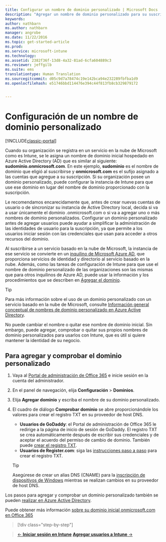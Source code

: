 ```yaml
---
title: Configurar un nombre de dominio personalizado | Microsoft Docs
description: "Agregar un nombre de dominio personalizado para su suscripción de Intune"
keywords: 
author: nathbarn
ms.author: nathbarn
manager: angrobe
ms.date: 11/22/2016
ms.topic: get-started-article
ms.prod: 
ms.service: microsoft-intune
ms.technology: 
ms.assetid: 2382f36f-13d8-4a32-81ad-6cfa604889c3
ms.reviewer: jeffgilb
ms.suite: ems
translationtype: Human Translation
ms.sourcegitcommit: d05c9d7a78474c19e142bca94e232289fbfba1d9
ms.openlocfilehash: e51746bbd114476e394c44f813fb8cb329879172


---
```



# <a name="configure-a-custom-domain-name"></a>Configuración de un nombre de dominio personalizado

[!INCLUDE[classic-portal](../includes/classic-portal.md)]


Cuando su organización se registra en un servicio en la nube de Microsoft como es Intune, se le asigna un nombre de dominio inicial hospedado en Azure Active Directory (AD) que es similar al siguiente: **sudominio.onmicrosoft.com**. En este ejemplo, **sudominio** es el nombre de dominio que eligió al suscribirse y **onmicrosoft.com** es el sufijo asignado a las cuentas que agregue a su suscripción. Si su organización posee un dominio personalizado, puede configurar la instancia de Intune para que use ese dominio en lugar del nombre de dominio proporcionado con la suscripción.

Le recomendamos encarecidamente que, antes de crear nuevas cuentas de usuario o de sincronizar su instancia de Active Directory local, decida si va a usar únicamente el dominio .onmicrosoft.com o si va a agregar uno o más nombres de dominio personalizados. Configurar un dominio personalizado antes de agregar usuarios puede ayudar a simplificar la administración de las identidades de usuario para la suscripción, ya que permite a los usuarios iniciar sesión con las credenciales que usan para acceder a otros recursos del dominio.

Al suscribirse a un servicio basado en la nube de Microsoft, la instancia de ese servicio se convierte en un [inquilino de Microsoft Azure AD](http://technet.microsoft.com/library/jj573650.aspx#BKMK_WhatIsAnAzureADTenant), que proporciona servicios de identidad y directorio al servicio basado en la nube. Además, como las tareas de configuración de Intune para que use el nombre de dominio personalizado de las organizaciones son las mismas que para otros inquilinos de Azure AD, puede usar la información y los procedimientos que se describen en [Agregar el dominio](https://azure.microsoft.com/documentation/articles/active-directory-add-domain/).

> [!TIP]
> Para más información sobre el uso de un dominio personalizado con un servicio basado en la nube de Microsoft, consulte [Información general conceptual de nombres de dominio personalizado en Azure Active Directory](https://azure.microsoft.com/documentation/articles/active-directory-add-domain-concepts/).

No puede cambiar el nombre o quitar ese nombre de dominio inicial. Sin embargo, puede agregar, comprobar o quitar sus propios nombres de dominio personalizados para usarlos con Intune, que es útil si quiere mantener la identidad de su negocio.

## <a name="to-add-and-verify-your-custom-domain"></a>Para agregar y comprobar el dominio personalizado

1. Vaya al [Portal de administración de Office 365](https://portal.office.com/Admin/Default.aspx) e inicie sesión en la cuenta del administrador.

2. En el panel de navegación, elija **Configuración** &gt; **Dominios**.

3. Elija **Agregar dominio** y escriba el nombre de su dominio personalizado.

4. El cuadro de diálogo **Comprobar dominio** se abre proporcionándole los valores para crear el registro TXT en su proveedor de host DNS.
    - **Usuarios de GoDaddy**: el Portal de administración de Office 365 le redirige a la página de inicio de sesión de GoDaddy. El registro TXT se crea automáticamente después de escribir sus credenciales y de aceptar el acuerdo del permiso de cambio de dominio. También puede [crear el registro TXT](https://support.office.com/en-us/article/Create-DNS-records-at-GoDaddy-for-Office-365-f40a9185-b6d5-4a80-bb31-aa3bb0cab48a?ui=en-US&rs=en-US&ad=US).
    - **Usuarios de Register.com**: siga las [instrucciones paso a paso](https://support.office.com/en-us/article/Create-DNS-records-at-Register-com-for-Office-365-55bd8c38-3316-48ae-a368-4959b2c1684e?ui=en-US&rs=en-US&ad=US#BKMK_verify) para crear el registro TXT.

    > [!TIP]
    > Asegúrese de crear un alias DNS (CNAME) para la [inscripción de dispositivos de Windows](/Intune/deploy-use/set-up-windows-phone-management-with-microsoft-intune) mientras se realizan cambios en su proveedor de host DNS.

Los pasos para agregar y comprobar un dominio personalizado también se pueden [realizar en Azure Active Directory](https://azure.microsoft.com/en-us/documentation/articles/active-directory-add-domain/).

Puede obtener más información [sobre su dominio inicial onmicrosoft.com en Office 365](https://support.office.com/en-us/article/About-your-initial-onmicrosoft-com-domain-in-Office-365-B9FC3018-8844-43F3-8DB1-1B3A8E9CFD5A?ui=en-US&rs=en-US&ad=US)

>[!div class="step-by-step"]

>[&larr; **Iniciar sesión en Intune**](.\start-with-a-paid-subscription-to-microsoft-intune-step-1.md)     [**Agregar usuarios a Intune** &rarr;](.\start-with-a-paid-subscription-to-microsoft-intune-step-3.md)  



<!--HONumber=Jan17_HO2-->


